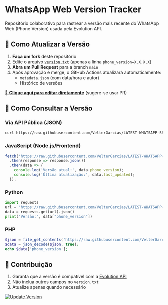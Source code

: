 # WhatsApp Web Version Tracker

Repositório colaborativo para rastrear a versão mais recente do WhatsApp Web (Phone Version) usada pela Evolution API.

## 🔄 Como Atualizar a Versão

1. **Faça um fork** deste repositório
2. Edite o arquivo [`version.txt`](version.txt) (apenas a linha `phone_version=X.X.X.X`)
3. **Abra um Pull Request** para a branch `main`
4. Após aprovação e merge, o GitHub Actions atualizará automaticamente:
   - `metadata.json` (com data/hora e autor)
   - Histórico de versões

[📝 **Clique aqui para editar diretamente**](https://github.com/VelterGarcias/LATEST-WHATSAPP-SESSION_PHONE_VERSION/edit/main/version.txt) (sugere-se usar PR)

## 📡 Como Consultar a Versão

### Via API Pública (JSON)
```bash
curl https://raw.githubusercontent.com/VelterGarcias/LATEST-WHATSAPP-SESSION_PHONE_VERSION/main/metadata.json
```

### JavaScript (Node.js/Frontend)
```javascript
fetch('https://raw.githubusercontent.com/VelterGarcias/LATEST-WHATSAPP-SESSION_PHONE_VERSION/main/metadata.json')
  .then(response => response.json())
  .then(data => {
    console.log('Versão atual:', data.phone_version);
    console.log('Última atualização:', data.last_updated);
  });
```

### Python
```python
import requests
url = "https://raw.githubusercontent.com/VelterGarcias/LATEST-WHATSAPP-SESSION_PHONE_VERSION/main/metadata.json"
data = requests.get(url).json()
print("Versão:", data["phone_version"])
```

### PHP
```php
$json = file_get_contents('https://raw.githubusercontent.com/VelterGarcias/LATEST-WHATSAPP-SESSION_PHONE_VERSION/main/metadata.json');
$data = json_decode($json, true);
echo $data['phone_version'];
```


## 🤝 Contribuição
1. Garanta que a versão é compatível com a [Evolution API](https://github.com/EvolutionAPI/evolution-api)
2. Não inclua outros campos no `version.txt`
3. Atualize apenas quando necessário

[![Update Version](https://img.shields.io/badge/Atualizar_Versão-Open_in_GitHub-blue?style=for-the-badge)](https://github.com/VelterGarcias/LATEST-WHATSAPP-SESSION_PHONE_VERSION/edit/main/version.txt)

 